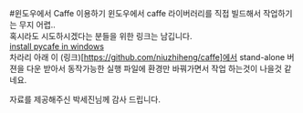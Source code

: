 #윈도우에서 Caffe 이용하기 
윈도우에서 caffe 라이버러리를 직접 빌드해서 작업하기는 무지 어렵..<br>
혹시라도 시도하시겠다는 분들을 위한 링크는 남깁니다. <br>
[install pycafe in windows](https://initialneil.wordpress.com/2015/01/11/build-caffe-in-windows-with-visual-studio-2013-cuda-6-5-opencv-2-4-9/)
<br>
차라리 아래 이 (링크)[https://github.com/niuzhiheng/caffe]에서 stand-alone 버젼을 다운 받아서 
동작가능한 실행 파일에 환경만 바꿔가면서 작업 하는것이 나을것 같네요. 

자료를 제공해주신 박세진님께 감사 드립니다. 

